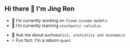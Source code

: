 ## Hi there 👋 I'm Jing Ren
<!--
![Profile Photo](start.png)
-->
<!--
**jren-maths/jren-maths** is a ✨ _special_ ✨ repository because its `README.md` (this file) appears on your GitHub profile.

Here are some ideas to get you started:
-->

- 🔭 I’m currently working on `fixed-income models`
- 🌱 I’m currently learning `stochastic calculus`
<!--
- 👯 I’m looking to collaborate on ...
- 🤔 I’m looking for help with ...
- 📫 How to reach me: 
- 😄 Pronouns: ...
-->
- 💬 Ask me about `mathematics, statistics and economics`
- ⚡ Fun fact: I'm a reborn `quant`

